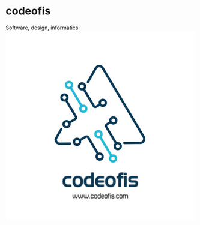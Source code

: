 # codeofis
Software, design, informatics
![codeofis](https://github.com/darksoftinc/codeofis/blob/master/co.jpg)
